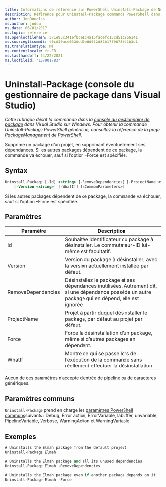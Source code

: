 ```yaml
---
title: Informations de référence sur PowerShell Uninstall-Package de NuGet
description: Référence pour Uninstall-Package commande PowerShell dans la console du gestionnaire de package NuGet dans Visual Studio.
author: JonDouglas
ms.author: jodou
ms.date: 06/01/2017
ms.topic: reference
ms.openlocfilehash: 371e95c341efbce1c4a15facefc15cd51b266141
ms.sourcegitcommit: 40c039ace0330dd9e68922882017f9878f4283d1
ms.translationtype: MT
ms.contentlocale: fr-FR
ms.lasthandoff: 04/22/2021
ms.locfileid: "107901783"
---
```

# <a name="uninstall-package-package-manager-console-in-visual-studio"></a>Uninstall-Package (console du gestionnaire de package dans Visual Studio)

*Cette rubrique décrit la commande dans la [console du gestionnaire de package](../../consume-packages/install-use-packages-powershell.md) dans Visual Studio sur Windows. Pour obtenir la commande Uninstall-Package PowerShell générique, consultez la référence de la page [PackageManagement de PowerShell](/powershell/module/packagemanagement).*

Supprime un package d’un projet, en supprimant éventuellement ses dépendances. Si les autres packages dépendent de ce package, la commande va échouer, sauf si l’option –Force est spécifiée.

## <a name="syntax"></a>Syntax

```ps
Uninstall-Package [-Id] <string> [-RemoveDependencies] [-ProjectName <string>] [-Force]
    [-Version <string>] [-WhatIf] [<CommonParameters>]
```

Si les autres packages dépendent de ce package, la commande va échouer, sauf si l’option –Force est spécifiée.

## <a name="parameters"></a>Paramètres

| Paramètre | Description |
| --- | --- |
| Id | Souhaitée Identificateur du package à désinstaller. Le commutateur-ID lui-même est facultatif. |
| Version | Version du package à désinstaller, avec la version actuellement installée par défaut. |
| RemoveDependencies | Désinstallez le package et ses dépendances inutilisées. Autrement dit, si une dépendance possède un autre package qui en dépend, elle est ignorée. |
| ProjectName | Projet à partir duquel désinstaller le package, par défaut au projet par défaut. |
| Force | Force la désinstallation d’un package, même si d’autres packages en dépendent. |
| WhatIf | Montre ce qui se passe lors de l’exécution de la commande sans réellement effectuer la désinstallation. |

Aucun de ces paramètres n’accepte d’entrée de pipeline ou de caractères génériques.

## <a name="common-parameters"></a>Paramètres communs

`Uninstall-Package` prend en charge les [paramètres PowerShell communs](/powershell/module/microsoft.powershell.core/about/about_commonparameters)suivants : Debug, Error action, ErrorVariable, labuffer, unvariable, PipelineVariable, Verbose, WarningAction et WarningVariable.

## <a name="examples"></a>Exemples

```ps
# Uninstalls the Elmah package from the default project
Uninstall-Package Elmah

# Uninstalls the Elmah package and all its unused dependencies
Uninstall-Package Elmah -RemoveDependencies 

# Uninstalls the Elmah package even if another package depends on it
Uninstall-Package Elmah -Force
```